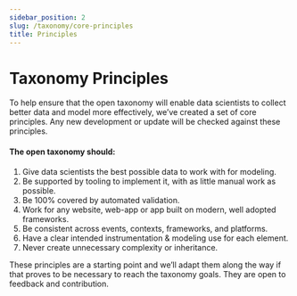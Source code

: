 ```yaml
---
sidebar_position: 2
slug: /taxonomy/core-principles
title: Principles
---
```


# Taxonomy Principles

To help ensure that the open taxonomy will enable data scientists to collect better data and model more effectively, we’ve created a set of core principles. Any new development or update will be checked against these principles.

#### The open taxonomy should:

1. Give data scientists the best possible data to work with for modeling.
2. Be supported by tooling to implement it, with as little manual work as possible. 
3. Be 100% covered by automated validation.
4. Work for any website, web-app or app built on modern, well adopted frameworks.
5. Be consistent across events, contexts, frameworks, and platforms.
6. Have a clear intended instrumentation & modeling use for each element.
7. Never create unnecessary complexity or inheritance.

These principles are a starting point and we’ll adapt them along the way if that proves to be necessary to reach the taxonomy goals. They are open to feedback and contribution.
